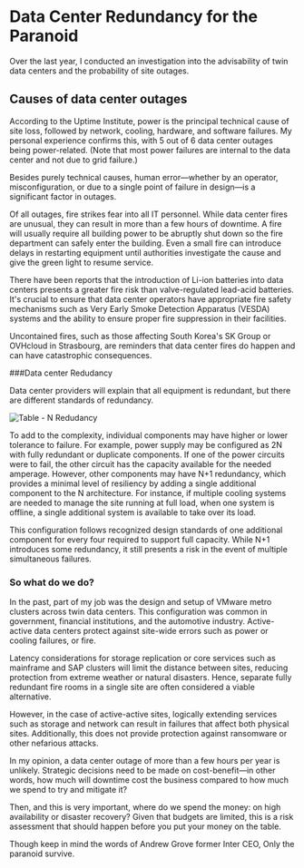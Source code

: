 
# Data Center Redundancy for the Paranoid 

Over the last year, I conducted an investigation into the advisability of twin data centers and the probability of site outages.

## Causes of data center outages

According to the Uptime Institute, power is the principal technical cause of site loss, followed by network, cooling, hardware, and software failures. My personal experience confirms this, with 5 out of 6 data center outages being power-related. (Note that most power failures are internal to the data center and not due to grid failure.)

Besides purely technical causes, human error—whether by an operator, misconfiguration, or due to a single point of failure in design—is a significant factor in outages.

Of all outages, fire strikes fear into all IT personnel. While data center fires are unusual, they can result in more than a few hours of downtime. A fire will usually require all building power to be abruptly shut down so the fire department can safely enter the building. Even a small fire can introduce delays in restarting equipment until authorities investigate the cause and give the green light to resume service.

There have been reports that the introduction of Li-ion batteries into data centers presents a greater fire risk than valve-regulated lead-acid batteries. It's crucial to ensure that data center operators have appropriate fire safety mechanisms such as Very Early Smoke Detection Apparatus (VESDA) systems and the ability to ensure proper fire suppression in their facilities.

Uncontained fires, such as those affecting South Korea's SK Group or OVHcloud in Strasbourg, are reminders that data center fires do happen and can have catastrophic consequences.

###Data center Redudancy

Data center providers will explain that all equipment is redundant, but there are different standards of redundancy.

![Table - N Redudancy](https://raoconnor.github.io/docs/assets/images/table-n-redudancy.png)

To add to the complexity, individual components may have higher or lower tolerance to failure. For example, power supply may be configured as 2N with fully redundant or duplicate components. If one of the power circuits were to fail, the other circuit has the capacity available for the needed amperage. However, other components may have N+1 redundancy, which provides a minimal level of resiliency by adding a single additional component to the N architecture. For instance, if multiple cooling systems are needed to manage the site running at full load, when one system is offline, a single additional system is available to take over its load.

This configuration follows recognized design standards of one additional component for every four required to support full capacity. While N+1 introduces some redundancy, it still presents a risk in the event of multiple simultaneous failures.

### So what do we do?

In the past, part of my job was the design and setup of VMware metro clusters across twin data centers. This configuration was common in government, financial institutions, and the automotive industry. Active-active data centers protect against site-wide errors such as power or cooling failures, or fire.

Latency considerations for storage replication or core services such as mainframe and SAP clusters will limit the distance between sites, reducing protection from extreme weather or natural disasters. Hence, separate fully redundant fire rooms in a single site are often considered a viable alternative.

However, in the case of active-active sites, logically extending services such as storage and network can result in failures that affect both physical sites. Additionally, this does not provide protection against ransomware or other nefarious attacks.

In my opinion, a data center outage of more than a few hours per year is unlikely. Strategic decisions need to be made on cost-benefit—in other words, how much will downtime cost the business compared to how much we spend to try and mitigate it?

Then, and this is very important, where do we spend the money: on high availability or disaster recovery? Given that budgets are limited, this is a risk assessment that should happen before you put your money on the table.

Though keep in mind the words of Andrew Grove former Inter CEO, Only the paranoid survive. 